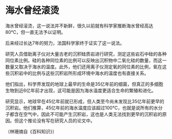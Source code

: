 # 海水曾经滚烫

海水曾经滚烫，这一说法并不新鲜，很久以前就有科学家推断海水曾经高达80℃，但一直无法予以证明。

后来经过长达7年的努力，法国科学家终于证实了这一说法。

研究人员借助离子仪对大量古老的沉积硅质岩进行研究，测定这些岩石中硅的各种同位素比例。硅的各种同位素的比例可以反映出沉积物中二氧化硅的数量，而这一数量又取决于海水的温度。此外，他们还用离子仪测定氧的同位素的比例，氧在这些沉积岩中的比例与这些沉积岩所形成环境中海水的温度也有直接关系。

他们指出，科学界发现的地球上最早的生命是35亿年前的细菌，但真正的多细胞生物到近6亿年前才出现，这可能是因为海水温度更适合生命的繁殖和进化。

研究显示，地球早在45亿年前就已形成，但人类至今尚未发现比35亿年前更早的沉积岩。他们推算，45亿年前的海水温度应该超过100℃，也就是说所有的水分子都含在空气中，因此不可能产生沉积岩，这也是人类无法找到更早的沉积岩的原因。但这个推论没有写在研究人员的论文中。

（林珊摘自《百科知识》）